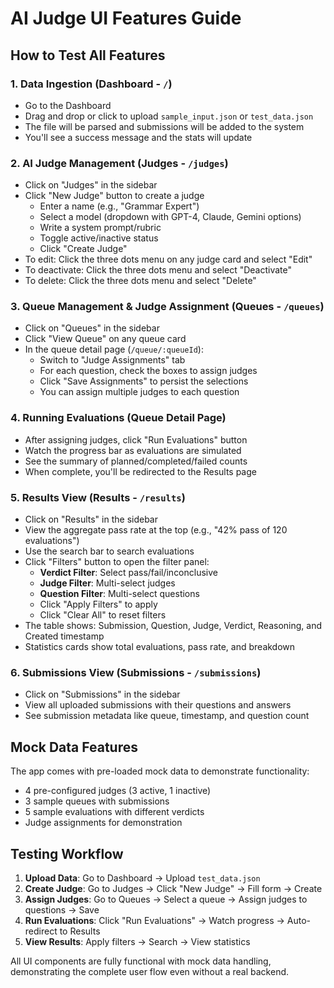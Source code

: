 # AI Judge UI Features Guide

## How to Test All Features

### 1. Data Ingestion (Dashboard - `/`)
- Go to the Dashboard
- Drag and drop or click to upload `sample_input.json` or `test_data.json`
- The file will be parsed and submissions will be added to the system
- You'll see a success message and the stats will update

### 2. AI Judge Management (Judges - `/judges`)
- Click on "Judges" in the sidebar
- Click "New Judge" button to create a judge
  - Enter a name (e.g., "Grammar Expert")
  - Select a model (dropdown with GPT-4, Claude, Gemini options)
  - Write a system prompt/rubric
  - Toggle active/inactive status
  - Click "Create Judge"
- To edit: Click the three dots menu on any judge card and select "Edit"
- To deactivate: Click the three dots menu and select "Deactivate"
- To delete: Click the three dots menu and select "Delete"

### 3. Queue Management & Judge Assignment (Queues - `/queues`)
- Click on "Queues" in the sidebar
- Click "View Queue" on any queue card
- In the queue detail page (`/queue/:queueId`):
  - Switch to "Judge Assignments" tab
  - For each question, check the boxes to assign judges
  - Click "Save Assignments" to persist the selections
  - You can assign multiple judges to each question

### 4. Running Evaluations (Queue Detail Page)
- After assigning judges, click "Run Evaluations" button
- Watch the progress bar as evaluations are simulated
- See the summary of planned/completed/failed counts
- When complete, you'll be redirected to the Results page

### 5. Results View (Results - `/results`)
- Click on "Results" in the sidebar
- View the aggregate pass rate at the top (e.g., "42% pass of 120 evaluations")
- Use the search bar to search evaluations
- Click "Filters" button to open the filter panel:
  - **Verdict Filter**: Select pass/fail/inconclusive
  - **Judge Filter**: Multi-select judges
  - **Question Filter**: Multi-select questions
  - Click "Apply Filters" to apply
  - Click "Clear All" to reset filters
- The table shows: Submission, Question, Judge, Verdict, Reasoning, and Created timestamp
- Statistics cards show total evaluations, pass rate, and breakdown

### 6. Submissions View (Submissions - `/submissions`)
- Click on "Submissions" in the sidebar
- View all uploaded submissions with their questions and answers
- See submission metadata like queue, timestamp, and question count

## Mock Data Features

The app comes with pre-loaded mock data to demonstrate functionality:
- 4 pre-configured judges (3 active, 1 inactive)
- 3 sample queues with submissions
- 5 sample evaluations with different verdicts
- Judge assignments for demonstration

## Testing Workflow

1. **Upload Data**: Go to Dashboard → Upload `test_data.json`
2. **Create Judge**: Go to Judges → Click "New Judge" → Fill form → Create
3. **Assign Judges**: Go to Queues → Select a queue → Assign judges to questions → Save
4. **Run Evaluations**: Click "Run Evaluations" → Watch progress → Auto-redirect to Results
5. **View Results**: Apply filters → Search → View statistics

All UI components are fully functional with mock data handling, demonstrating the complete user flow even without a real backend.